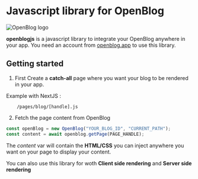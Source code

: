 # Javascript library for OpenBlog

![OpenBlog logo](https://openblog.app/openblog-logo.svg)

**openblogjs** is a javascript library to integrate your OpenBlog anywhere in your app.
You need an account from [openblog.app](openblog.app) to use this library.

## Getting started

1.  First Create a **catch-all** page where you want your blog to be rendered in your app.

Example with NextJS :

```
    /pages/blog/[handle].js
```

2.  Fetch the page content from OpenBlog

```javascript
const openBlog = new OpenBlog("YOUR_BLOG_ID", "CURRENT_PATH");
const content = await openblog.getPage(PAGE_HANDLE);
```

The _content_ var will contain the **HTML/CSS** you can inject anywhere you want on your page to display your content.

You can also use this library for woth **Client side rendering** and **Server side rendering**
